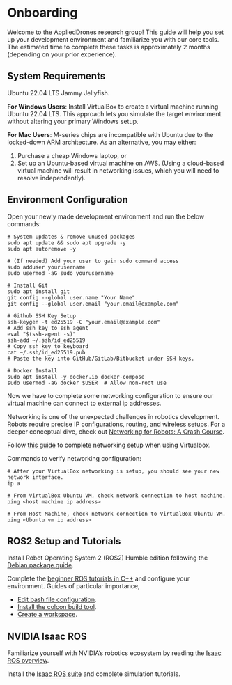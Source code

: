# Onboarding
Welcome to the AppliedDrones research group! This guide will help you set up your development environment and familiarize you with our core tools. The estimated time to complete these tasks is approximately 2 months (depending on your prior experience).

## System Requirements
Ubuntu 22.04 LTS Jammy Jellyfish.

**For Windows Users**: Install VirtualBox to create a virtual machine running Ubuntu 22.04 LTS. This approach lets you simulate the target environment without altering your primary Windows setup.

**For Mac Users**: M-series chips are incompatible with Ubuntu due to the locked-down ARM architecture. As an alternative, you may either:
1. Purchase a cheap Windows laptop, or
2. Set up an Ubuntu-based virtual machine on AWS. (Using a cloud-based virtual machine will result in networking issues, which you will need to resolve independently).

## Environment Configuration
Open your newly made development environment and run the below commands:
```
# System updates & remove unused packages
sudo apt update && sudo apt upgrade -y
sudo apt autoremove -y

# (If needed) Add your user to gain sudo command access
sudo adduser yourusername
sudo usermod -aG sudo yourusername

# Install Git
sudo apt install git
git config --global user.name "Your Name"
git config --global user.email "your.email@example.com"

# Github SSH Key Setup
ssh-keygen -t ed25519 -C "your.email@example.com"
# Add ssh key to ssh agent
eval "$(ssh-agent -s)"
ssh-add ~/.ssh/id_ed25519
# Copy ssh key to keyboard
cat ~/.ssh/id_ed25519.pub
# Paste the key into GitHub/GitLab/Bitbucket under SSH keys.

# Docker Install
sudo apt install -y docker.io docker-compose
sudo usermod -aG docker $USER  # Allow non-root use
```
Now we have to complete some networking configuration to ensure our virtual machine can connect to external ip addresses.

Networking is one of the unexpected challenges in robotics development. Robots require precise IP configurations, routing, and wireless setups. For a deeper conceptual dive, check out [Networking for Robots: A Crash Course](https://www.robotsforroboticists.com/networking-robots-crash-course/).

Follow [this guide](https://serverfault.com/questions/225155/virtualbox-how-to-set-up-networking-so-both-host-and-guest-can-access-internet) to complete networking setup when using Virtualbox.

Commands to verify networking configuration:
```
# After your VirtualBox networking is setup, you should see your new network interface.
ip a

# From VirtualBox Ubuntu VM, check network connection to host machine.
ping <host machine ip address>

# From Host Machine, check network connection to VirtualBox Ubuntu VM.
ping <Ubuntu vm ip address>
```

## ROS2 Setup and Tutorials
Install Robot Operating System 2 (ROS2) Humble edition following the [Debian package guide](https://docs.ros.org/en/humble/Installation/Ubuntu-Install-Debs.html).

Complete the [beginner ROS tutorials in C++](https://docs.ros.org/en/humble/Tutorials.html) and configure your environment. Guides of particular importance,
- [Edit bash file configuration](https://docs.ros.org/en/humble/Tutorials/Beginner-CLI-Tools/Configuring-ROS2-Environment.html).
- [Install the colcon build tool](https://docs.ros.org/en/humble/Tutorials/Beginner-Client-Libraries/Colcon-Tutorial.html).
- [Create a workspace](https://docs.ros.org/en/humble/Tutorials/Beginner-Client-Libraries/Creating-A-Workspace/Creating-A-Workspace.html).

## NVIDIA Isaac ROS
Familiarize yourself with NVIDIA’s robotics ecosystem by reading the [Isaac ROS overview](https://developer.nvidia.com/isaac/ros).

Install the [Isaac ROS suite](https://nvidia-isaac-ros.github.io/getting_started/) and complete simulation tutorials.
